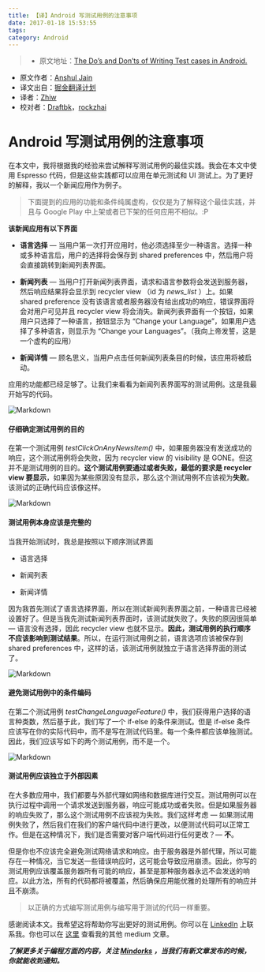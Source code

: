 ```yaml
---
title: 【译】Android 写测试用例的注意事项
date: 2017-01-18 15:53:55
tags:
category: Android
---
```


> * 原文地址：[The Do’s and Don’ts of Writing Test cases in Android.](https://blog.mindorks.com/the-dos-and-don-ts-of-writing-test-cases-in-android-70f1b5dab3e1#.sjelh11mm)
* 原文作者：[Anshul Jain](https://blog.mindorks.com/@anshuljain?source=post_header_lockup)
* 译文出自：[掘金翻译计划](https://github.com/xitu/gold-miner)
* 译者：[Zhiw](https://github.com/Zhiw)
* 校对者：[Draftbk](https://github.com/draftbk)，[rockzhai](https://github.com/rockzhai)


# Android 写测试用例的注意事项

在本文中，我将根据我的经验来尝试解释写测试用例的最佳实践。我会在本文中使用 Espresso 代码，但是这些实践都可以应用在单元测试和 UI 测试上。为了更好的解释，我以一个新闻应用作为例子。

> 下面提到的应用的功能和条件纯属虚构，仅仅是为了解释这个最佳实践，并且与 Google Play 中上架或者已下架的任何应用不相似。:P

**该新闻应用有以下界面**

- **语言选择** — 当用户第一次打开应用时，他必须选择至少一种语言。选择一种或多种语言后，用户的选择将会保存到 shared preferences 中，然后用户将会直接跳转到新闻列表界面。

- **新闻列表** — 当用户打开新闻列表界面，请求和语言参数将会发送到服务器，然后响应结果将会显示到 recycler view （id 为 *news_list* ）上。如果 shared preference 没有该语言或者服务器没有给出成功的响应，错误界面将会对用户可见并且 recycler view 将会消失。新闻列表界面有一个按钮，如果用户只选择了一种语言，按钮显示为 “Change your Language”，如果用户选择了多种语言，则显示为 “Change your Languages”。（我向上帝发誓，这是一个虚构的应用）

- **新闻详情** — 顾名思义，当用户点击任何新闻列表条目的时候，该应用将被启动。

应用的功能都已经足够了。让我们来看看为新闻列表界面写的测试用例。这是我最开始写的代码。

![Markdown](http://i1.piimg.com/1949/d1520ac5242054b3.png)

#### 仔细确定测试用例的目的

在第一个测试用例 *testClickOnAnyNewsItem()* 中，如果服务器没有发送成功的响应，这个测试用例将会失败，因为 recycler view 的 visibility 是 GONE。但这并不是测试用例的目的。**这个测试用例要通过或者失败，最低的要求是 recycler view 要显示**，如果因为某些原因没有显示，那么这个测试用例不应该视为**失败**。该测试的正确代码应该像这样。

![Markdown](http://i1.piimg.com/1949/8e950c3072136967.png)

#### 测试用例本身应该是完整的

当我开始测试时，我总是按照以下顺序测试界面

- 语言选择

- 新闻列表

- 新闻详情

因为我首先测试了语言选择界面，所以在测试新闻列表界面之前，一种语言已经被设置好了。但是当我先测试新闻列表界面时，该测试就失败了。失败的原因很简单 — 语言没有选择，因此 recycler view 也就不显示。**因此，测试用例的执行顺序不应该影响到测试结果**。所以，在运行测试用例之前，语言选项应该被保存到 shared preferences 中，这样的话，该测试用例就独立于语言选择界面的测试了。

![Markdown](http://i1.piimg.com/1949/7d54085d16277ea1.png)

#### 避免测试用例中的条件编码

在第二个测试用例 *testChangeLanguageFeature()* 中，我们获得用户选择的语言种类数，然后基于此，我们写了一个 if-else 的条件来测试。但是 if-else 条件应该写在你的实际代码中，而不是写在测试代码里。每一个条件都应该单独测试。因此，我们应该写如下的两个测试用例，而不是一个。

![Markdown](http://i1.piimg.com/1949/ed55274b0f7f2185.png)

#### 测试用例应该独立于外部因素

在大多数应用中，我们都要与外部代理如网络和数据库进行交互。测试用例可以在执行过程中调用一个请求发送到服务器，响应可能成功或者失败。但是如果服务器的响应失败了，那么这个测试用例不应该视为失败。我们这样考虑 — 如果测试用例失败了，然后我们在我们的客户端代码中进行更改，以便测试代码可以正常工作。但是在这种情况下，我们是否需要对客户端代码进行任何更改？— **不**。

但是你也不应该完全避免测试网络请求和响应。由于服务器是外部代理，所以可能存在一种情况，当它发送一些错误响应时，这可能会导致应用崩溃。因此，你写的测试用例应该覆盖服务器所有可能的响应，甚至是那种服务器永远不会发送的响应。以此方法，所有的代码都将被覆盖，然后确保应用能优雅的处理所有的响应并且不崩溃。

> 以正确的方式编写测试用例与编写用于测试的代码一样重要。

感谢阅读本文。我希望这将帮助你写出更好的测试用例。你可以在 [LinkedIn](http://www.linkedin.com/in/anshul-jain-b7082573) 上联系我。你也可以在 [这里](https://medium.com/@anshuljain) 查看我的其他 medium 文章。

***了解更多关于编程方面的内容，关注 [***Mindorks***](https://blog.mindorks.com) ，当我们有新文章发布的时候，你就能收到通知。***
